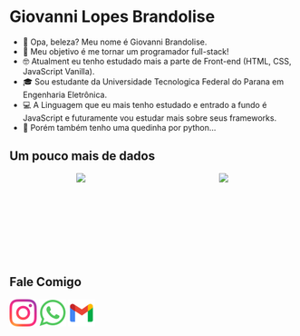 # **Giovanni Lopes Brandolise**

- 🤝 Opa, beleza? Meu nome é Giovanni Brandolise.
- 👀 Meu objetivo é me tornar um programador full-stack!
- 🤓 Atualment eu tenho estudado mais a parte de Front-end (HTML, CSS, JavaScript Vanilla).
- 🎓 Sou estudante da Universidade Tecnologica Federal do Parana em Engenharia Eletrônica.
- 💻 A Linguagem que eu mais tenho estudado e entrado a fundo é JavaScript e futuramente vou estudar mais sobre seus frameworks.
- 🐍 Porém também tenho uma quedinha por python...


## **Um pouco mais de dados**

<style>
  .data{
    display:flex;
    justify-content: space-around; 
  }

  .data a{
    border-radius: 10px;
  }

  .container__contact{
    width:30%;
    display:flex;
    justify-content: space-between; 
  }

</style>

<div class="data">
  <img height="150" src="https://github-readme-stats.vercel.app/api?username=GiovanniBrand&show_icons=true&theme=tokyonight&include_all_commits=true&count_private=true"/>
  <img height="150" src="https://github-readme-stats.vercel.app/api/top-langs/?username=GiovanniBrand&layout=compact&langs_count=7&theme=tokyonight"/>
</div>
  
## **Fale Comigo**


<div class="container__contact">
  <a href="https://www.instagram.com/giovannilbrandolise/">
    <img src="https://github.com/GiovanniBrand/GiovanniBrand/blob/main/insta.png">
  </a>
  <a href="https://api.whatsapp.com/send?phone=5515998134345&text=Ol%C3%A1%2C%20Giovanni!">
    <img src="https://github.com/GiovanniBrand/GiovanniBrand/blob/main/whatsapp.png">
  </a>
  <a href="mailto:giovannilb12@gmail.com">
    <img src="https://github.com/GiovanniBrand/GiovanniBrand/blob/main/gmail.png">
  </a>
</div>
